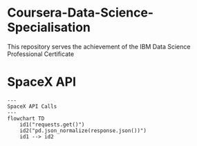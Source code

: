 # Coursera-Data-Science-Specialisation
This repository serves the achievement of the IBM Data Science Professional Certificate

# SpaceX API
```mermaid
---
SpaceX API Calls
---
flowchart TD
    id1("requests.get()")
    id2("pd.json_normalize(response.json())")
    id1 --> id2

```